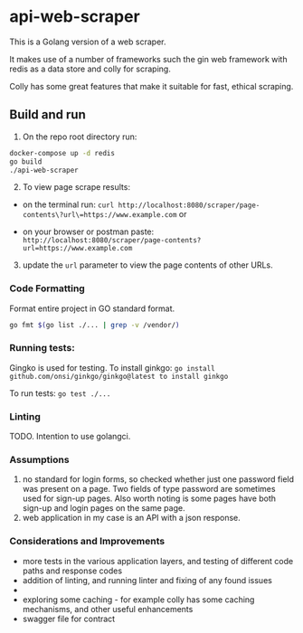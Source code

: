# api-web-scraper

This is a Golang version of a web scraper. 

It makes use of a number of frameworks such the gin web framework with redis as a data store and colly for scraping.

Colly has some great features that make it suitable for fast, ethical scraping.
## Build and run

1. On the repo root directory run:

```bash
docker-compose up -d redis
go build
./api-web-scraper
```
2. To view page scrape results:

  * on the terminal run: `curl http://localhost:8080/scraper/page-contents\?url\=https://www.example.com` or

  * on your browser or postman paste: `http://localhost:8080/scraper/page-contents?url=https://www.example.com`

3. update the `url` parameter to view the page contents of other URLs.

### Code Formatting

Format entire project in GO standard format.

```bash
go fmt $(go list ./... | grep -v /vendor/)
```

### Running tests:

Gingko is used for testing. To install ginkgo: `go install github.com/onsi/ginkgo/ginkgo@latest to install ginkgo`

To run tests: `go test ./...`

### Linting

TODO. Intention to use golangci.

### Assumptions

1. no standard for login forms, so checked whether just one password field was present on a page. Two fields of type password are sometimes used for sign-up pages. Also worth noting is some pages have both sign-up and login pages on the same page.
2. web application in my case is an API with a json response.

### Considerations and Improvements

* more tests in the various application layers, and testing of different code paths and response codes
* addition of linting, and running linter and fixing of any found issues
* 
* exploring some caching - for example colly has some caching mechanisms, and other useful enhancements
* swagger file for contract